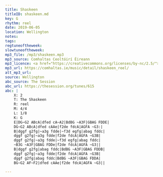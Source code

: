 ```yaml
---
title: Shaskeen
titleID: shaskeen.md
key: G
rhythm: reel
date: 2019-06-05
location: Wellington 
notes: 
tags: 
regtuneoftheweek: 
slowtuneoftheweek: 
mp3_file: /mp3/shaskeen.mp3
mp3_source: Comhaltas Ceoltóirí Éireann
mp3_licence: <a href="https://creativecommons.org/licenses/by-nc/2.5/">CC-BY-NC-2.5</a>
mp3_url: https://comhaltas.ie/music/detail/shaskeen_reel/
alt_mp3_url: 
source: Wellington
abc_source: The Session
abc_url: https://thesession.org/tunes/615
abc: |
    X: 2
    T: The Shaskeen
    R: reel
    M: 4/4
    L: 1/8
    K: G
    E|DG~G2 ABcA|dfed cA~A2|BdBG ~A3F|GBAG FDDE|
    DG~G2 ABcA|dfed cAAe|f2de fdcA|AGFA ~G3:|
    B|dggf g2fg|~a3g fdde|~f3d egfg|abag fddc|
    dggf g2fg|~a3g fdde|f2de fdcA|AGFA ~G3B|
    dggf g2fg|~a3g fdde|~f3d egfg|abag fddc|
    ~B3G ~A3F|GBAG FDDe|f2de fdcA|AGFA ~G3||
    B|dggf g2fg|abag fddc|BdBG ~A3F|GBAG FDDB|
    dggf g2fg|~a3g fdde|f2de fdcA|AGFA ~G3B|
    dggf g2fg|abag fddc|BdBG ~A3F|GBAG FDDA|
    BG~G2 AF~F2|dfed cAAe|f2de fdcA|AGFA ~G3||

---
```

